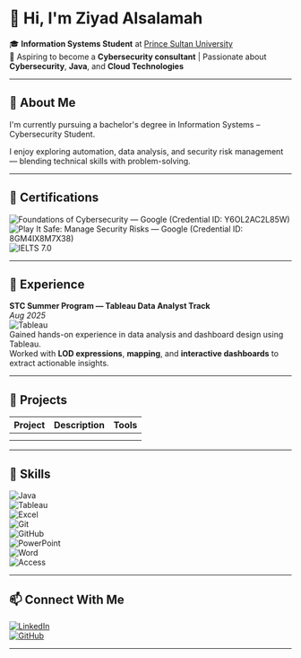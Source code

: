 # 👋 Hi, I'm Ziyad Alsalamah

🎓 **Information Systems Student** at [Prince Sultan University](https://www.psu.edu.sa)  
🔐 Aspiring to become a **Cybersecurity consultant** | Passionate about **Cybersecurity**, **Java**, and **Cloud Technologies**

---

## 🧠 About Me

I'm currently pursuing a bachelor's degree in Information Systems – Cybersecurity Student.

I enjoy exploring automation, data analysis, and security risk management — blending technical skills with problem-solving.

---

## 🏅 Certifications

![Foundations of Cybersecurity](https://img.shields.io/badge/Foundations%20of%20Cybersecurity-Google-blue?style=flat&logo=google&logoColor=white) — Google (Credential ID: Y6OL2AC2L85W)  
![Play It Safe: Manage Security Risks](https://img.shields.io/badge/Play%20It%20Safe-Google-blue?style=flat&logo=google&logoColor=white) — Google (Credential ID: 8GM4IX8M7X38)  
![IELTS 7.0](https://img.shields.io/badge/IELTS-7.0-brightgreen?style=flat)

---

## 💼 Experience

**STC Summer Program — Tableau Data Analyst Track**  
*Aug 2025*  
![Tableau](https://img.shields.io/badge/Tableau-100E5D?style=flat&logo=tableau&logoColor=white)  
Gained hands-on experience in data analysis and dashboard design using Tableau.  
Worked with **LOD expressions**, **mapping**, and **interactive dashboards** to extract actionable insights.

---

## 🚀 Projects

| Project | Description | Tools |
|----------|--------------|-------|
| | |
| | |

---

## 🧩 Skills

![Java](https://img.shields.io/badge/Java-ED8B00?style=flat&logo=java&logoColor=white)  
![Tableau](https://img.shields.io/badge/Tableau-100E5D?style=flat&logo=tableau&logoColor=white)  
![Excel](https://img.shields.io/badge/Excel-217346?style=flat&logo=microsoft-excel&logoColor=white)  
![Git](https://img.shields.io/badge/Git-F05032?style=flat&logo=git&logoColor=white)  
![GitHub](https://img.shields.io/badge/GitHub-181717?style=flat&logo=github&logoColor=white)  
![PowerPoint](https://img.shields.io/badge/PowerPoint-D24726?style=flat&logo=microsoft-powerpoint&logoColor=white)  
![Word](https://img.shields.io/badge/Word-2B579A?style=flat&logo=microsoft-word&logoColor=white)  
![Access](https://img.shields.io/badge/Access-A4373A?style=flat&logo=microsoft-access&logoColor=white)

---

## 📫 Connect With Me

[![LinkedIn](https://img.shields.io/badge/LinkedIn-blue?logo=linkedin&logoColor=white)](https://www.linkedin.com/in/ziyad-alsalamah-a76a15315)  
[![GitHub](https://img.shields.io/badge/GitHub-181717?logo=github&logoColor=white)](https://github.com/Ziyad-Als)

---

